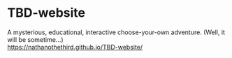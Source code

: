 # TBD-website
A mysterious, educational, interactive choose-your-own adventure. (Well, it will be sometime...)<br />
https://nathanothethird.github.io/TBD-website/

